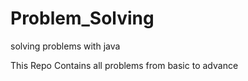 # Problem_Solving
<p>solving problems with java</p>
<p>This Repo Contains all problems from basic to advance</p>
